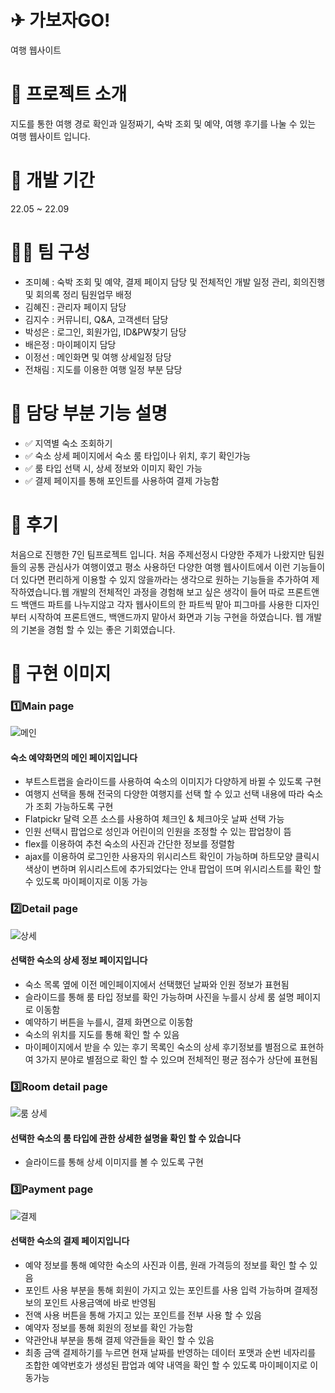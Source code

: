 
# ✈ 가보자GO!

여행 웹사이트

# 🛫 프로젝트 소개

지도를 통한 여행 경로 확인과 일정짜기, 숙박 조회 및 예약, 여행 후기를 나눌 수 있는 여행 웹사이트 입니다.

# 🧭 개발 기간
22.05 ~ 22.09

# 👩‍💻 팀 구성
- 조미혜 : 숙박 조회 및 예약, 결제 페이지 담당 및 전체적인 개발 일정 관리, 회의진행 및 회의록 정리 팀원업무 배정
- 김혜진 : 관리자 페이지 담당 
- 김지수 : 커뮤니티, Q&A, 고객센터 담당
- 박성은 : 로그인, 회원가입, ID&PW찾기 담당
- 배은정 : 마이페이지 담당
- 이정선 : 메인화면 및 여행 상세일정 담당
- 전채림 : 지도를 이용한 여행 일정 부분 담당

# 📌 담당 부분 기능 설명
- ✅ 지역별 숙소 조회하기
- ✅ 숙소 상세 페이지에서 숙소 룸 타입이나 위치, 후기 확인가능
- ✅ 룸 타입 선택 시, 상세 정보와 이미지 확인 가능
- ✅ 결제 페이지를 통해 포인트를 사용하여 결제 가능함

# 💺 후기
처음으로 진행한 7인 팀프로젝트 입니다. 처음 주제선정시 다양한 주제가 나왔지만 팀원들의 공통 관심사가 여행이였고 평소 사용하던 다양한 여행 웹사이트에서 이런 기능들이
더 있다면 편리하게 이용할 수 있지 않을까라는 생각으로 원하는 기능들을 추가하여 제작하였습니다.웹 개발의 전체적인 과정을 경험해 보고 싶은 생각이 들어 따로 프론트앤드 백앤드 파트를 
나누지않고 각자 웹사이트의 한 파트씩 맡아 피그마를 사용한 디자인부터 시작하여 프론트앤드, 백앤드까지 맡아서 화면과 기능 구현을 하였습니다. 웹 개발의 기본을 경험 할 수 있는 좋은 기회였습니다.

# 🛬 구현 이미지
### 1️⃣Main page
![메인](https://user-images.githubusercontent.com/88229797/217470310-e08ed514-bf4b-4e62-bb28-c41dcae01d17.png)
#### 숙소 예약화면의 메인 페이지입니다
- 부트스트랩을 슬라이드를 사용하여 숙소의 이미지가 다양하게 바뀔 수 있도록 구현
- 여행지 선택을 통해 전국의 다양한 여행지를 선택 할 수 있고 선택 내용에 따라 숙소가 조회 가능하도록 구현
- Flatpickr 달력 오픈 소스를 사용하여 체크인 & 체크아웃 날짜 선택 가능
- 인원 선택시 팝업으로 성인과 어린이의 인원을 조정할 수 있는 팝업창이 뜸
- flex를 이용하여 추천 숙소의 사진과 간단한 정보를 정렬함
- ajax를 이용하여 로그인한 사용자의 위시리스트 확인이 가능하며 하트모양 클릭시 색상이 변하며 위시리스트에 추가되었다는 안내 팝업이 뜨며
  위시리스트를 확인 할 수 있도록 마이페이지로 이동 가능

### 2️⃣Detail page
![상세](https://user-images.githubusercontent.com/88229797/217470975-7847d94f-f6d8-4b5f-83eb-0d1c4e98da5f.png)
#### 선택한 숙소의 상세 정보 페이지입니다
- 숙소 목록 옆에 이전 메인페이지에서 선택했던 날짜와 인원 정보가 표현됨
- 슬라이드를 통해 룸 타입 정보를 확인 가능하며 사진을 누를시 상세 룸 설명 페이지로 이동함
- 예약하기 버튼을 누를시, 결제 화면으로 이동함
- 숙소의 위치를 지도를 통해 확인 할 수 있음
- 마이페이지에서 받을 수 있는 후기 목록인 숙소의 상세 후기정보를 별점으로 표현하여 3가지 분야로 별점으로 확인 할 수 있으며 전체적인 평균 점수가 상단에 표현됨

### 3️⃣Room detail page
![룸 상세](https://user-images.githubusercontent.com/88229797/217471073-8e213e08-afb8-4666-b69e-cd8093107d7b.png)
#### 선택한 숙소의 룸 타입에 관한 상세한 설명을 확인 할 수 있습니다
- 슬라이드를 통해 상세 이미지를 볼 수 있도록 구현


### 3️⃣Payment page
![결제](https://user-images.githubusercontent.com/88229797/217471162-ed2e9a4a-28d3-45d9-b20c-ecf676aab6ac.png)
#### 선택한 숙소의 결제 페이지입니다
- 예약 정보를 통해 예약한 숙소의 사진과 이름, 원래 가격등의 정보를 확인 할 수 있음
- 포인트 사용 부분을 통해 회원이 가지고 있는 포인트를 사용 입력 가능하며 결제정보의 포인트 사용금액에 바로 반영됨
- 전액 사용 버튼을 통해 가지고 있는 포인트를 전부 사용 할 수 있음
- 예약자 정보를 통해 회원의 정보를 확인 가능함
- 약관안내 부분을 통해 결제 약관들을 확인 할 수 있음
- 최종 금액 결제하기를 누르면 현재 날짜를 반영하는 데이터 포맷과 순번 네자리를 조합한 예약번호가 생성된 팝업과 예약 내역을 확인 할 수 있도록
  마이페이지로 이동가능

